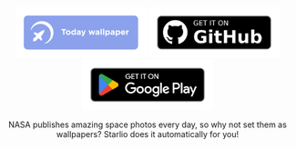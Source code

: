 <p align="center">
  <a href='https://starlio.space/today'><img src='/assets/today-wallpaper-border.png' alt='Today wallpaper' width='230'></a>
  <a href='https://starlio.space/today'><img src='/assets/get-it-on-github.png' alt='Today wallpaper' width='230'></a>
  <a href='https://starlio.space/today'><img src='/assets/get-it-on-gp.png' alt='Today wallpaper' width='230'></a>
</p>

<p align='center'>NASA publishes amazing space photos every day, so why not set them as wallpapers? Starlio does it automatically for you!</p>
